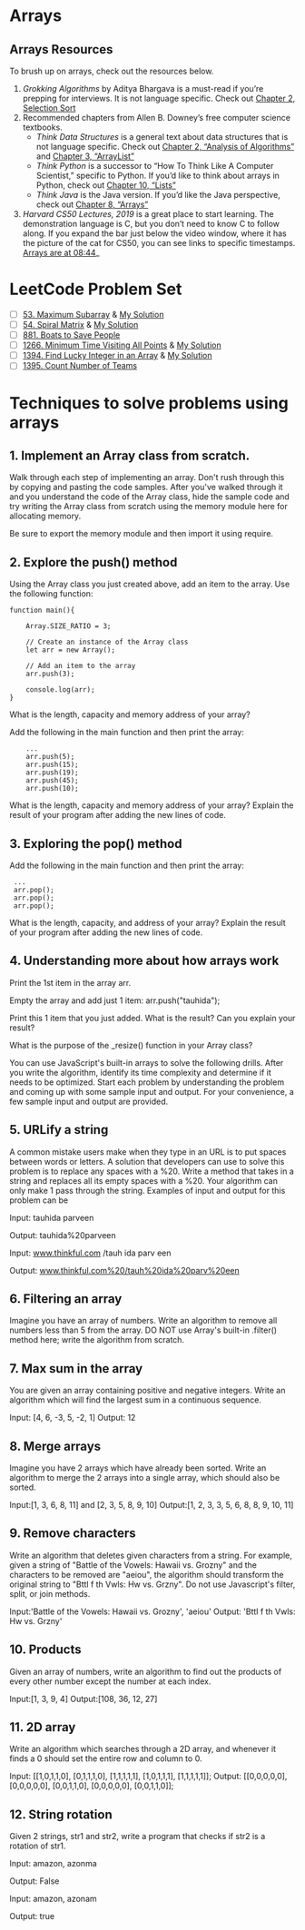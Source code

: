 # Arrays

## Arrays Resources

To brush up on arrays, check out the resources below.

1. _Grokking Algorithms_ by Aditya Bhargava is a must-read if you’re prepping for interviews. It is not language specific. Check out [Chapter 2, Selection Sort](https://livebook.manning.com/book/grokking-algorithms/chapter-2/)
2. Recommended chapters from Allen B. Downey’s free computer science textbooks.
    * _Think Data Structures_ is a general text about data structures that is not language specific. Check out [Chapter 2, “Analysis of Algorithms”](http://greenteapress.com/thinkdast/html/thinkdast003.html) and [Chapter 3, “ArrayList”](http://greenteapress.com/thinkdast/html/thinkdast004.html)
    * _Think Python_ is a successor to “How To Think Like A Computer Scientist,” specific to Python. If you’d like to think about arrays in Python, check out [Chapter 10, “Lists”](http://greenteapress.com/thinkpython2/html/thinkpython2011.html)
    * _Think Java_ is the Java version. If you’d like the Java perspective, check out [Chapter 8, “Arrays”](http://greenteapress.com/thinkjava6/html/thinkjava6009.html)
3. _Harvard CS50 Lectures, 2019_ is a great place to start learning. The demonstration language is C, but you don’t need to know C to follow along. If you expand the bar just below the video window, where it has the picture of the cat for CS50, you can see links to specific timestamps. [Arrays are at 08:44](https://www.youtube.com/watch?v=4IrUAqYKjIA&t=524s)_

# LeetCode Problem Set 

- [ ] [53. Maximum Subarray](https://leetcode.com/problems/maximum-subarray/) & [My Solution]( )
- [ ] [54. Spiral Matrix](https://leetcode.com/problems/spiral-matrix/) & [My Solution]( )
- [ ] [881. Boats to Save People](https://leetcode.com/problems/boats-to-save-people/) 
- [ ] [1266. Minimum Time Visiting All Points](https://leetcode.com/problems/minimum-time-visiting-all-points/) & [My Solution]( )
- [ ] [1394. Find Lucky Integer in an Array](https://leetcode.com/problems/find-lucky-integer-in-an-array/) & [My Solution]( )
- [ ] [1395. Count Number of Teams](https://leetcode.com/problems/count-number-of-teams/)

# Techniques to solve problems using arrays


## 1. Implement an Array class from scratch.
Walk through each step of implementing an array. Don't rush through this by copying and pasting the code samples. After you've walked through it and you understand the code of the Array class, hide the sample code and try writing the Array class from scratch using the memory module here for allocating memory.

Be sure to export the memory module and then import it using require.

## 2. Explore the push() method
Using the Array class you just created above, add an item to the array. Use the following function:

```
function main(){

    Array.SIZE_RATIO = 3;

    // Create an instance of the Array class
    let arr = new Array();

    // Add an item to the array
    arr.push(3);

    console.log(arr);
}
```
What is the length, capacity and memory address of your array?

Add the following in the main function and then print the array:
```
    ...
    arr.push(5);
    arr.push(15);
    arr.push(19);
    arr.push(45);
    arr.push(10);
 ```
    
What is the length, capacity and memory address of your array? Explain the result of your program after adding the new lines of code.
## 3. Exploring the pop() method
Add the following in the main function and then print the array:

 ``` 
  ...
  arr.pop();
  arr.pop();
  arr.pop();
 ```
 
What is the length, capacity, and address of your array? Explain the result of your program after adding the new lines of code.

## 4. Understanding more about how arrays work
Print the 1st item in the array arr.

Empty the array and add just 1 item: arr.push("tauhida");

Print this 1 item that you just added. What is the result? Can you explain your result?

What is the purpose of the _resize() function in your Array class?

You can use JavaScript's built-in arrays to solve the following drills. After you write the algorithm, identify its time complexity and determine if it needs to be optimized. Start each problem by understanding the problem and coming up with some sample input and output. For your convenience, a few sample input and output are provided.

## 5. URLify a string
A common mistake users make when they type in an URL is to put spaces between words or letters. A solution that developers can use to solve this problem is to replace any spaces with a %20. Write a method that takes in a string and replaces all its empty spaces with a %20. Your algorithm can only make 1 pass through the string. Examples of input and output for this problem can be

Input: tauhida parveen

Output: tauhida%20parveen

Input: www.thinkful.com /tauh ida parv een

Output: www.thinkful.com%20/tauh%20ida%20parv%20een

## 6. Filtering an array
Imagine you have an array of numbers. Write an algorithm to remove all numbers less than 5 from the array. DO NOT use Array's built-in .filter() method here; write the algorithm from scratch.

## 7. Max sum in the array
You are given an array containing positive and negative integers. Write an algorithm which will find the largest sum in a continuous sequence.

Input: [4, 6, -3, 5, -2, 1]
Output: 12

## 8. Merge arrays
Imagine you have 2 arrays which have already been sorted. Write an algorithm to merge the 2 arrays into a single array, which should also be sorted.

Input:[1, 3, 6, 8, 11] and [2, 3, 5, 8, 9, 10]
Output:[1, 2, 3, 3, 5, 6, 8, 8, 9, 10, 11]

## 9. Remove characters
Write an algorithm that deletes given characters from a string. For example, given a string of "Battle of the Vowels: Hawaii vs. Grozny" and the characters to be removed are "aeiou", the algorithm should transform the original string to "Bttl f th Vwls: Hw vs. Grzny". Do not use Javascript's filter, split, or join methods.

Input:'Battle of the Vowels: Hawaii vs. Grozny', 'aeiou'
Output: 'Bttl f th Vwls: Hw vs. Grzny'

## 10. Products
Given an array of numbers, write an algorithm to find out the products of every other number except the number at each index.

Input:[1, 3, 9, 4]
Output:[108, 36, 12, 27]

## 11. 2D array
Write an algorithm which searches through a 2D array, and whenever it finds a 0 should set the entire row and column to 0.

Input:
[[1,0,1,1,0],
[0,1,1,1,0],
[1,1,1,1,1],
[1,0,1,1,1],
[1,1,1,1,1]];
Output:
[[0,0,0,0,0],
[0,0,0,0,0],
[0,0,1,1,0],
[0,0,0,0,0],
[0,0,1,1,0]];

## 12. String rotation
Given 2 strings, str1 and str2, write a program that checks if str2 is a rotation of str1.

Input: amazon, azonma

Output: False

Input: amazon, azonam

Output: true
